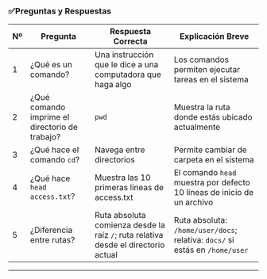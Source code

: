### ✅**Preguntas y Respuestas**

| Nº  | Pregunta                                       | Respuesta Correcta                                                                 | Explicación Breve                                                            |
| --- | ---------------------------------------------- | ---------------------------------------------------------------------------------- | ---------------------------------------------------------------------------- |
| 1   | ¿Qué es un comando?                            | Una instrucción que le dice a una computadora que haga algo                        | Los comandos permiten ejecutar tareas en el sistema                          |
| 2   | ¿Qué comando imprime el directorio de trabajo? | `pwd`                                                                              | Muestra la ruta donde estás ubicado actualmente                              |
| 3   | ¿Qué hace el comando `cd`?                     | Navega entre directorios                                                           | Permite cambiar de carpeta en el sistema                                     |
| 4   | ¿Qué hace `head access.txt`?                   | Muestra las 10 primeras líneas de access.txt                                       | El comando `head` muestra por defecto 10 líneas de inicio de un archivo      |
| 5   | ¿Diferencia entre rutas?                       | Ruta absoluta comienza desde la raíz `/`; ruta relativa desde el directorio actual | Ruta absoluta: `/home/user/docs`; relativa: `docs/` si estás en `/home/user` |

---

